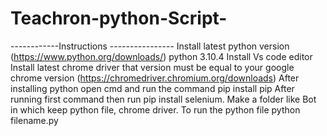 # Teachron-python-Script-
------------Instructions ----------------
Install latest python version (https://www.python.org/downloads/) python 3.10.4
Install Vs code editor 
Install latest chrome driver that version must be equal to your google chrome version (https://chromedriver.chromium.org/downloads)
After installing python open cmd and run the command pip install pip 
After running first command then run pip install selenium.
Make a folder like Bot in which keep python file, chrome driver.
To run the python file python filename.py
